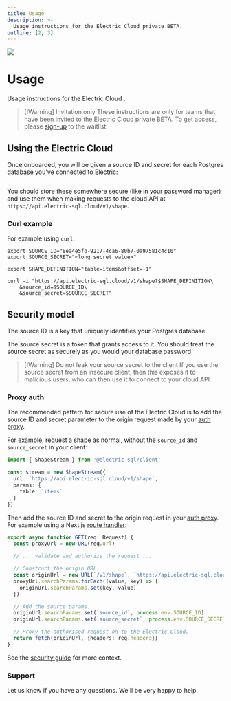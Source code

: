 ```yaml
---
title: Usage
description: >-
  Usage instructions for the Electric Cloud private BETA.
outline: [2, 3]
---
```


<script setup>
import AccessCredsPNG from '/static/img/docs/cloud/access-creds.png?url'
</script>

<img src="/img/icons/ddn.svg" class="product-icon" />

# Usage

Usage instructions for the Electric Cloud <Badge type="info" text="PRIVATE BETA" />.

> [!Warning] Invitation only
> These instructions are only for teams that have been invited to the Electric Cloud private BETA. To get access, please [sign-up](./sign-up) to the waitlist.

## Using the Electric Cloud

Once onboarded, you will be given a source ID and secret for each Postgres database you've connected to Electric:

<figure>
  <img :src="AccessCredsPNG" />
</figure>

You should store these somewhere secure (like in your password manager) and use them when making requests to the cloud API at `https://api.electric-sql.cloud/v1/shape`.

### Curl example

For example using `curl`:

```shell
export SOURCE_ID="8ea4e5fb-9217-4ca6-80b7-0a97581c4c10"
export SOURCE_SECRET="<long secret value>"

export SHAPE_DEFINITION="table=items&offset=-1"

curl -i "https://api.electric-sql.cloud/v1/shape?$SHAPE_DEFINITION\
    &source_id=$SOURCE_ID\
    &source_secret=$SOURCE_SECRET"
```

## Security model

The source ID is a key that uniquely identifies your Postgres database.

The source secret is a token that grants access to it. You should treat the source secret as securely as you would your database password.

> [!Warning] Do not leak your source secret to the client
> If you use the source secret from an insecure client, then this exposes it to malicious users, who can then use it to connect to your cloud API.

### Proxy auth

The recommended pattern for secure use of the Electric Cloud is to add the source ID and secret parameter to the origin request made by your [auth proxy](/docs/guides/auth).

For example, request a shape as normal, without the `source_id` and `source_secret` in your client:

```ts
import { ShapeStream } from '@electric-sql/client'

const stream = new ShapeStream({
  url: `https://api.electric-sql.cloud/v1/shape`,
  params: {
    table: `items`
  }
})
```

Then add the source ID and secret to the origin request in your [auth proxy](/docs/guides/auth). For example using a Next.js [route handler](https://nextjs.org/docs/app/building-your-application/routing/route-handlers):

```ts
export async function GET(req: Request) {
  const proxyUrl = new URL(req.url)

  // ... validate and authorize the request ...

  // Construct the origin URL.
  const originUrl = new URL(`/v1/shape`, `https://api.electric-sql.cloud`)
  proxyUrl.searchParams.forEach((value, key) => {
    originUrl.searchParams.set(key, value)
  })

  // Add the source params.
  originUrl.searchParams.set(`source_id`, process.env.SOURCE_ID)
  originUrl.searchParams.set(`source_secret`, process.env.SOURCE_SECRET)

  // Proxy the authorised request on to the Electric Cloud.
  return fetch(originUrl, {headers: req.headers})
}
```

See the [security guide](/docs/guides/security) for more context.

### Support

Let us know if you have any questions. We'll be very happy to help.
